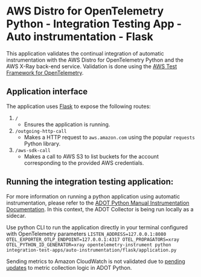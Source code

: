 # AWS Distro for OpenTelemetry Python - Integration Testing App - Auto instrumentation - Flask

This application validates the continual integration of automatic instrumentation with the AWS Distro for OpenTelemetry Python and the AWS X-Ray back-end service. Validation is done using the [AWS Test Framework for OpenTelemetry](https://github.com/aws-observability/aws-otel-test-framework).

## Application interface

The application uses [Flask](https://flask.palletsprojects.com/en/1.1.x/) to expose the following routes:
1. `/`
    - Ensures the application is running.
2. `/outgoing-http-call`
    - Makes a HTTP request to `aws.amazon.com` using the popular `requests` Python library.
3. `/aws-sdk-call`
    - Makes a call to AWS S3 to list buckets for the account corresponding to the provided AWS credentials.

## Running the integration testing application:

For more information on running a python application using automatic instrumentation, please refer to the [ADOT Python Manual Instrumentation Documentation](https://aws-otel.github.io/docs/getting-started/python-sdk/trace-auto-instr). In this context, the ADOT Collector is being run locally as a sidecar.

Use python CLI to run the application directly in your terminal configured with OpenTelemetry parameters `LISTEN_ADDRESS=127.0.0.1:8080 OTEL_EXPORTER_OTLP_ENDPOINT=127.0.0.1:4317 OTEL_PROPAGATORS=xray OTEL_PYTHON_ID_GENERATOR=xray opentelemetry-instrument python integration-test-apps/auto-instrumentation/flask/application.py`

Sending metrics to Amazon CloudWatch is not validated due to [pending updates](https://github.com/open-telemetry/opentelemetry-python/issues/1167) to metric collection logic in ADOT Python.
